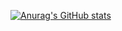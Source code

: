 [![Anurag's GitHub stats](https://github-readme-stats.vercel.app/api?username=DustMerlin&theme=radical)](https://github.com/anuraghazra/github-readme-stats)
